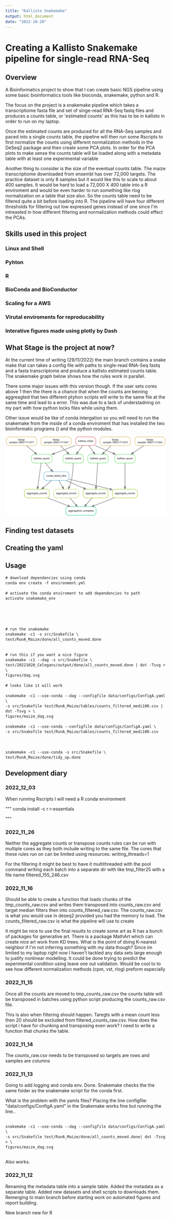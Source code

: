 ```yaml
---
title: "Kallisto Snakemake"
output: html_document
date: "2022-10-20"
---
```



# Creating a Kallisto Snakemake pipeline for single-read RNA-Seq

## Overview 

A Bioinformatics project to show that I can create basic NGS pipeline using some
basic bioinformatics tools like bioconda, snakemake, python and R.

The focus on the project is a snakemake pipeline which takes a 
transcriptiome fasta file and set of singe-read RNA-Seq fastq files 
and produces a counts table, or 'estimated counts' as this has to be in kallisto
in order to run on my laptop.

Once the estimated counts are produced for all the RNA-Seq samples and paced
into a single counts table, the pipeline will then run some Rscripts to 
first normalize the counts using different normalization methods in the DeSeq2
package and then create some PCA plots. In order for the PCA plots to make
sense the counts table will be loaded along with a metadata table with at least
one experimental variable 

Another thing to consider is the size of the eventual counts table. The maize
transcriptiome downloaded from ensembl has over 72,000 targets. The practice 
dataset is only 8 samples but it would like this to scale to about 400 samples.
It would be hard to load a 72,000 X 400 table into a R enviroment and would 
be even harder to run something like rlog normalization on a table that size
also. So the counts table need to be filtered quite a bit before loading into
R. The pipeline will have four different thresholds for filtering out low expressed
genes instead of one since I'm intreasted in how different filtering and normalization
methods could effect the PCAs. 


## Skills used in this project 

### Linux and Shell 

### Pyhton


### R


### BioConda and BioConductor 


### Scaling for a AWS


### Virutal enviroments for reproducability 

### Interative figures made using plotly by Dash 

## What Stage is the project at now?

At the current time of writing (29/11/2022) the main branch contains a 
snake make that can takes a config file with paths to single-read RNA-Seq
fastq and a fasta transcriptome and produce a kallisto estimated counts table.
The snakemake graph below shows how the rules work in parallel.

There some major issues with this version though. If the user sets 
cores above 1 then the there is a chance that when the counts are 
beining aggreagted that two different ptyhon scripts will write to the 
same file at the same time and lead to a error. This was due to a 
lack of understadning on my part with how python locks files while 
using them. 

Other issue would be like of conda intergation so you will need to run 
the snakemake from the inside of a conda enviroment that has installed 
the two bioinformatic programs () and the python modules.


![image info](./figures/dag.svg)



## Finding test datasets 



## Creating the yaml 


## Usage

```
# download dependencies using conda
conda env create -f environment.yml 

# activate the conda enviroment to add dependencies to path
activate snakemake_env





# run the snakemake 
snakemake -c1 -s src/Snakefile \
test/RunA_Maize/done/all_counts_moved.done


# run this if you want a nice figure
snakemake -c1 --dag -s src/Snakefile \
test/20221020_Celegans/output/done/all_counts_moved.done | dot -Tsvg > \
figures/dag.svg

# looks like it will work

snakemake -c1 --use-conda --dag --configfile data/configs/ConfigA.yaml \
-s src/Snakefile test/RunA_Maize/tables/counts_filtered_medi100.csv | dot -Tsvg > \
figures/maize_dag.svg

snakemake -c1 --use-conda --configfile data/configs/ConfigA.yaml \
-s src/Snakefile test/RunA_Maize/tables/counts_filtered_medi100.csv 



snakemake -c1 --use-conda -s src/Snakefile \
test/RunA_Maize/done/tidy_up.done

```

## Development diary 

### 2022_12_03

When running Rscripts I will need a R conda environment 

"""
conda install -c r r-essentials


"""



### 2022_11_26

Neither the aggregate counts or transpose counts rules can be run with 
multiple cores as they both include writing to the same file. The cores
that these rules run on can be limited using resources: writing_threads=1

For the filtering it might be best to have it multithreaded with the pool
command writing each batch into a separate dir with like tmp_filter25
with a file name filtered_155_246.csv

### 2022_11_16

Should be able to create a function that loads chunks of the tmp_counts_raw.csv
and writes them transposed into counts_raw.csv and target median filters then 
into counts_filtered_raw.csv. The counts_raw.csv is what you would use 
in deseq2 provided you had the memory to load. The counts_filtered_raw.csv 
is what the pipeline will use to create 

It might be nice to use the final results to create some art as R has a
bunch of packages for generative art. There is a package MathArt which 
can create nice art work from KD trees. What is the point of doing 
K-nearest neighbor if I'm not inferring something with my data though?
Since im limited to my laptop right now I haven't tackled any data sets 
large enough to justify nonlinear modelling. It could be done 
trying to predict the experimental condition using leave one out validation. Would be cool to 
to see how different normalization methods (cpm, vst, rlog) preform especially


### 2022_11_15

Once all the counts are moved to tmp_counts_raw.csv the counts table will be transposed 
in batches using python script producing the counts_raw.csv file. 

This is also when filtering should happen. Taregts with a mean count less then 20 should 
be excluded from filtered_counts_raw.csv. How does the script i have for chunking and 
transposing even work? I need to write a function that chunks the table.




### 2022_11_14

The counts_raw.csv needs to be transposed so targets are rows and samples are columns 



### 2022_11_13

Going to add logging and conda env. Done. Snakemake checks the the 
same folder as the snakemake script for the conda first. 

What is the problem with the yamls files? Placing the line
configfile: "data/configs/ConfigA.yaml" in the Snakemake works fine but 
running the line..

```

snakemake -c1 --use-conda --dag --configfile data/configs/ConfigA.yaml \
-s src/Snakefile test/RunA_Maize/done/all_counts_moved.done| dot -Tsvg > \
figures/maize_dag.svg


```
Also works. 


### 2022_11_12

Renaming the metadata table into a sample table.
Added the metadata as a separate table.
Added new datasets and shell scripts to downloads them.
Remerging to main branch before starting work on automated figures and 
report building. 

New branch new for R




